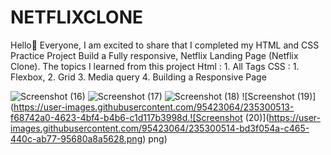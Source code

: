 # NETFLIXCLONE
Hello👋 Everyone,   I am excited to share that I completed my HTML and CSS Practice Project  Build a Fully responsive, Netflix Landing Page (Netflix Clone).  The topics I learned from this project Html : 1. All Tags  CSS : 1. Flexbox, 2. Grid 3. Media query 4. Building a Responsive Page



![Screenshot (16)](https://user-images.githubusercontent.com/95423064/235300507-6f308a31-7f0c-4f1c-9126-b10d58dcb551.png)
![Screenshot (17)](https://user-images.githubusercontent.com/95423064/235300509-fd8bbe92-5850-4fd1-bc54-7bbcf8d39de4.png)
![Screenshot (18)](https://user-images.githubusercontent.com/95423064/235300512-0f7841d3-d87c-4c40-8f14-c27c84494d9f.png)
![Screenshot (19)](https://user-images.githubusercontent.com/95423064/235300513-f68742a0-4623-4bf4-b4b6-c1d117b3998d.![Screenshot (20)](https://user-images.githubusercontent.com/95423064/235300514-bd3f054a-c465-440c-ab77-95680a8a5628.png)
png)
